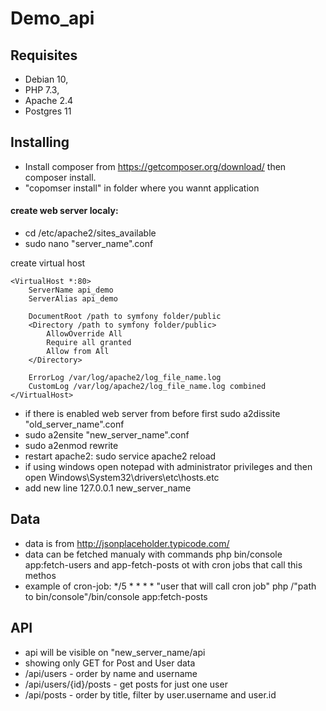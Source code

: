 # Demo_api

## Requisites
- Debian 10, 
- PHP 7.3, 
- Apache 2.4
- Postgres 11

## Installing

 - Install composer from https://getcomposer.org/download/ then composer install.
 - "copomser install" in folder where you wannt application
 
#### create web server localy:

- cd /etc/apache2/sites_available
- sudo nano "server_name".conf

create virtual host

    <VirtualHost *:80>
        ServerName api_demo
        ServerAlias api_demo
    
        DocumentRoot /path to symfony folder/public
        <Directory /path to symfony folder/public>
            AllowOverride All
            Require all granted
            Allow from All
        </Directory>
    
        ErrorLog /var/log/apache2/log_file_name.log
        CustomLog /var/log/apache2/log_file_name.log combined
    </VirtualHost>

- if there is enabled web server from before first sudo a2dissite "old_server_name".conf 
- sudo a2ensite "new_server_name".conf
- sudo a2enmod rewrite
- restart apache2: sudo service apache2 reload
- if using windows open notepad with administrator privileges and then open  Windows\System32\drivers\etc\hosts.etc
- add new line 127.0.0.1 new_server_name

## Data

- data is from  http://jsonplaceholder.typicode.com/
- data can be fetched manualy with commands php bin/console app:fetch-users and app-fetch-posts ot with cron jobs that call this methos
- example of cron-job: */5 * * * * "user that will call cron job" php /"path to bin/console"/bin/console app:fetch-posts


## API

- api will be visible on "new_server_name/api
- showing only GET for Post and User data
- /api/users - order by name and username
- /api/users/{id}/posts - get posts for just one user
- /api/posts - order by title, filter by user.username and user.id
